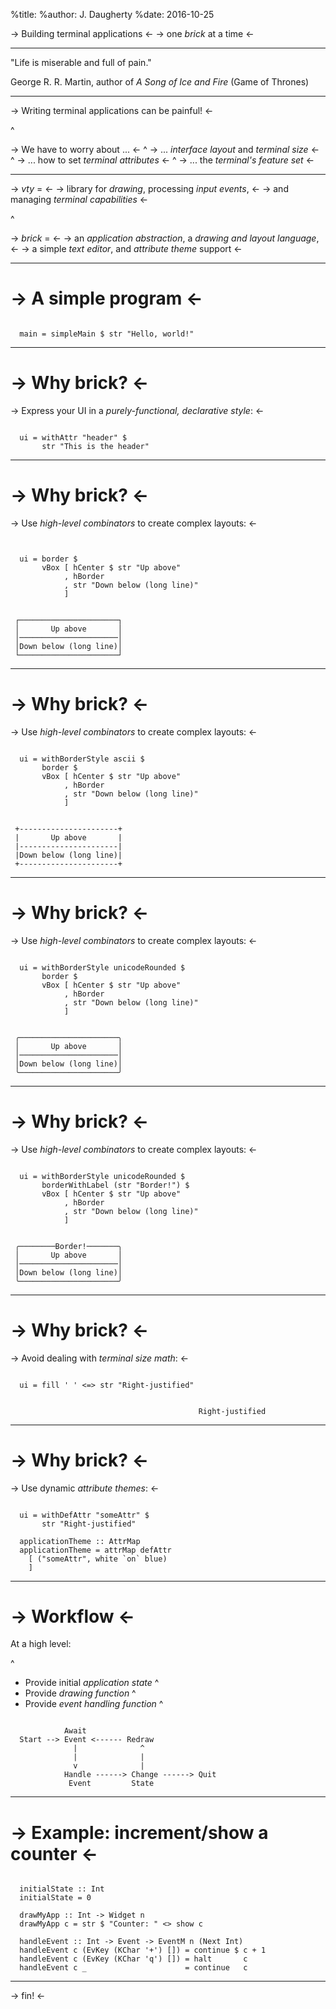 %title:
%author: J. Daugherty
%date: 2016-10-25

-> Building terminal applications <-
-> one *brick* at a time <-

-------------------------------------------------

"Life is miserable and full of pain."

George R. R. Martin,
author of *A Song of Ice and Fire* (Game of Thrones)

-------------------------------------------------

-> Writing terminal applications can be painful! <-

^

-> We have to worry about ... <-
^
-> ... *interface layout* and *terminal size* <-
^
-> ... how to set *terminal attributes* <-
^
-> ... the *terminal's feature set* <-

-------------------------------------------------

-> *vty* = <-
-> library for *drawing*, processing *input events*, <-
-> and managing *terminal capabilities* <-

^

-> *brick* = <-
-> an *application abstraction*, a *drawing and layout language*, <-
-> a simple *text editor*, and *attribute theme* support <-

-------------------------------------------------

-> A simple program <-
======================

~~~~

  main = simpleMain $ str "Hello, world!"  

~~~~

-------------------------------------------------

-> Why brick? <-
================

-> Express your UI in a *purely-functional, declarative style*: <-

~~~

  ui = withAttr "header" $
       str "This is the header"

~~~

-------------------------------------------------

-> Why brick? <-
================

-> Use *high-level combinators* to create complex layouts: <-

~~~


  ui = border $
       vBox [ hCenter $ str "Up above"
            , hBorder
            , str "Down below (long line)"
            ]

~~~

~~~

 ┌──────────────────────┐
 │       Up above       │
 │──────────────────────│
 │Down below (long line)│
 └──────────────────────┘

~~~

-------------------------------------------------

-> Why brick? <-
================

-> Use *high-level combinators* to create complex layouts: <-

~~~

  ui = withBorderStyle ascii $
       border $
       vBox [ hCenter $ str "Up above"
            , hBorder
            , str "Down below (long line)"
            ]

~~~

~~~

 +----------------------+
 |       Up above       |
 |----------------------|
 |Down below (long line)|
 +----------------------+

~~~

-------------------------------------------------

-> Why brick? <-
================

-> Use *high-level combinators* to create complex layouts: <-

~~~

  ui = withBorderStyle unicodeRounded $
       border $
       vBox [ hCenter $ str "Up above"
            , hBorder
            , str "Down below (long line)"
            ]

~~~

~~~

 ╭──────────────────────╮
 │       Up above       │
 │──────────────────────│
 │Down below (long line)│
 ╰──────────────────────╯

~~~

-------------------------------------------------

-> Why brick? <-
================

-> Use *high-level combinators* to create complex layouts: <-

~~~

  ui = withBorderStyle unicodeRounded $
       borderWithLabel (str "Border!") $
       vBox [ hCenter $ str "Up above"
            , hBorder
            , str "Down below (long line)"
            ]

~~~

~~~

 ╭────────Border!───────╮
 │       Up above       │
 │──────────────────────│
 │Down below (long line)│
 ╰──────────────────────╯

~~~

-------------------------------------------------

-> Why brick? <-
================

-> Avoid dealing with *terminal size math*: <-

~~~

  ui = fill ' ' <=> str "Right-justified"

~~~

~~~

                                          Right-justified

~~~

-------------------------------------------------

-> Why brick? <-
================

-> Use dynamic *attribute themes*: <-

~~~

  ui = withDefAttr "someAttr" $
       str "Right-justified"

  applicationTheme :: AttrMap
  applicationTheme = attrMap defAttr
    [ ("someAttr", white `on` blue)
    ]

~~~
-------------------------------------------------

-> Workflow <-
==============

At a high level:

^
- Provide initial *application state*
^
- Provide *drawing function*
^
- Provide *event handling function*
^

~~~

            Await
  Start --> Event <------ Redraw
              |              ^
              |              |
              v              |
            Handle ------> Change ------> Quit
             Event         State

~~~

-------------------------------------------------

-> Example: increment/show a counter <-
=======================================

~~~

  initialState :: Int
  initialState = 0

  drawMyApp :: Int -> Widget n
  drawMyApp c = str $ "Counter: " <> show c

  handleEvent :: Int -> Event -> EventM n (Next Int)
  handleEvent c (EvKey (KChar '+') []) = continue $ c + 1  
  handleEvent c (EvKey (KChar 'q') []) = halt       c
  handleEvent c _                      = continue   c

~~~

-------------------------------------------------

-> fin! <-
